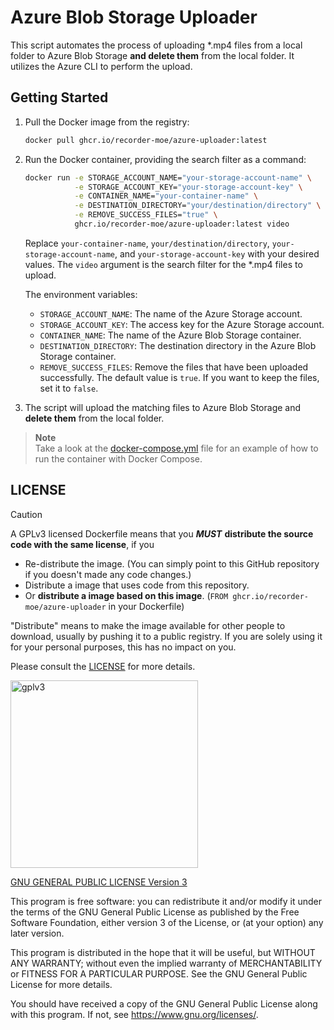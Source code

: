 # Azure Blob Storage Uploader

This script automates the process of uploading *.mp4 files from a local folder to Azure Blob Storage **and delete them** from the local folder. It utilizes the Azure CLI to perform the upload.

## Getting Started

1. Pull the Docker image from the registry:

   ```bash
   docker pull ghcr.io/recorder-moe/azure-uploader:latest
   ```

1. Run the Docker container, providing the search filter as a command:

   ```bash
   docker run -e STORAGE_ACCOUNT_NAME="your-storage-account-name" \
              -e STORAGE_ACCOUNT_KEY="your-storage-account-key" \
              -e CONTAINER_NAME="your-container-name" \
              -e DESTINATION_DIRECTORY="your/destination/directory" \
              -e REMOVE_SUCCESS_FILES="true" \
              ghcr.io/recorder-moe/azure-uploader:latest video
   ```

   Replace `your-container-name`, `your/destination/directory`, `your-storage-account-name`, and `your-storage-account-key` with your desired values. The `video` argument is the search filter for the *.mp4 files to upload.

   The environment variables:
   - `STORAGE_ACCOUNT_NAME`: The name of the Azure Storage account.
   - `STORAGE_ACCOUNT_KEY`: The access key for the Azure Storage account.
   - `CONTAINER_NAME`: The name of the Azure Blob Storage container.
   - `DESTINATION_DIRECTORY`: The destination directory in the Azure Blob Storage container.
   - `REMOVE_SUCCESS_FILES`: Remove the files that have been uploaded successfully. The default value is `true`. If you want to keep the files, set it to `false`.

1. The script will upload the matching files to Azure Blob Storage and **delete them** from the local folder.

> **Note**\
> Take a look at the [docker-compose.yml](docker-compose.yml) file for an example of how to run the container with Docker Compose.

## LICENSE

> [!CAUTION]
> A GPLv3 licensed Dockerfile means that you _**MUST**_ **distribute the source code with the same license**, if you
>
> - Re-distribute the image. (You can simply point to this GitHub repository if you doesn't made any code changes.)
> - Distribute a image that uses code from this repository.
> - Or **distribute a image based on this image**. (`FROM ghcr.io/recorder-moe/azure-uploader` in your Dockerfile)
>
> "Distribute" means to make the image available for other people to download, usually by pushing it to a public registry. If you are solely using it for your personal purposes, this has no impact on you.
>
> Please consult the [LICENSE](LICENSE) for more details.

<img src="https://github.com/jim60105/Dockerfile-template/assets/16995691/ea799bbb-d531-4514-baee-13874322ec48" alt="gplv3" width="300" />

[GNU GENERAL PUBLIC LICENSE Version 3](LICENSE)

This program is free software: you can redistribute it and/or modify it under the terms of the GNU General Public License as published by the Free Software Foundation, either version 3 of the License, or (at your option) any later version.

This program is distributed in the hope that it will be useful, but WITHOUT ANY WARRANTY; without even the implied warranty of MERCHANTABILITY or FITNESS FOR A PARTICULAR PURPOSE. See the GNU General Public License for more details.

You should have received a copy of the GNU General Public License along with this program. If not, see <https://www.gnu.org/licenses/>.
